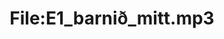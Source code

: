 ---
title: File:E1_barnið_mitt.mp3
recording of: barnið mitt
reading speed: slow
speaker: E
license: CC0
---
